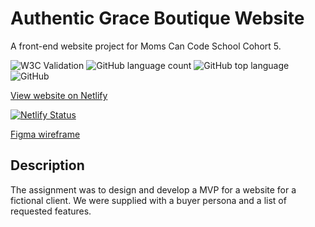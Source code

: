 # Authentic Grace Boutique Website

A front-end website project for Moms Can Code School Cohort 5. 

![W3C Validation](https://img.shields.io/w3c-validation/html?targetUrl=https%3A%2F%2Fauthentic-grace-boutique.netlify.com) ![GitHub language count](https://img.shields.io/github/languages/count/KristiDugan/authentic-grace-boutique) ![GitHub top language](https://img.shields.io/github/languages/top/KristiDugan/authentic-grace-boutique) ![GitHub](https://img.shields.io/github/license/kristidugan/authentic-grace-boutique)

[View website on Netlify](https://authentic-grace-boutique.netlify.com/) 

[![Netlify Status](https://api.netlify.com/api/v1/badges/9887f201-d1f2-435a-85f9-866f66a2922e/deploy-status)](https://app.netlify.com/sites/authentic-grace-boutique/deploys)

[Figma wireframe](https://www.figma.com/file/yMhHXmHO6tbNS6sXhm27WX/Authentic-Grace?node-id=0%3A1)

## Description

The assignment was to design and develop a MVP for a website for a fictional client. We were supplied with a buyer persona and a list of requested features. 

